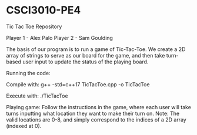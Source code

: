 # CSCI3010-PE4
Tic Tac Toe Repository

Player 1 - Alex Palo
Player 2 - Sam Goulding

The basis of our program is to run a game of Tic-Tac-Toe. We create a 2D array of strings to serve as our board for the game,
and then take turn-based user input to update the status of the playing board.

Running the code:

Compile with:
    g++ -std=c++17 TicTacToe.cpp -o TicTacToe

Execute with:
    ./TicTacToe

Playing game:
    Follow the instructions in the game, where each user will take turns inputting what location they want to make their turn on.
    Note: The valid locations are 0-8, and simply correspond to the indices of a 2D array (indexed at 0).

